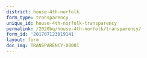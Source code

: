 ```yaml
---
district: house-4th-norfolk
form_type: transparency
unique_id: house-4th-norfolk-transparency
permalink: /2020bq/house-4th-norfolk/transparency/
form_id: '201707123019141'
layout: form
doc_img: TRANSPARENCY-00001
---
```

